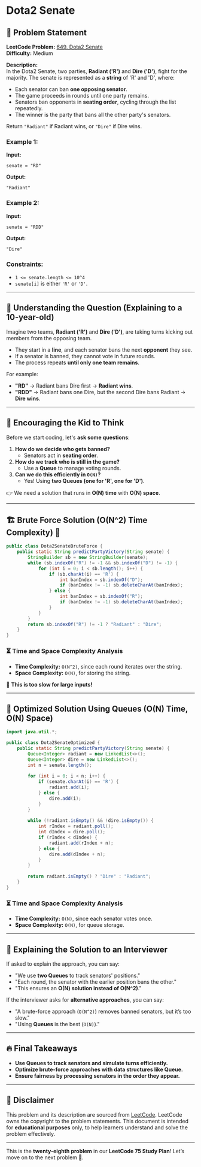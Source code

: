 # Dota2 Senate

## 📌 Problem Statement

**LeetCode Problem:** [649. Dota2 Senate](https://leetcode.com/problems/dota2-senate/)  
**Difficulty:** Medium  

**Description:**  
In the Dota2 Senate, two parties, **Radiant ('R')** and **Dire ('D')**, fight for the majority. The senate is represented as a **string** of 'R' and 'D', where:
- Each senator can ban **one opposing senator**.
- The game proceeds in rounds until one party remains.
- Senators ban opponents in **seating order**, cycling through the list repeatedly.
- The winner is the party that bans all the other party's senators.

Return `"Radiant"` if Radiant wins, or `"Dire"` if Dire wins.

### **Example 1:**
**Input:**  
```
senate = "RD"
```
**Output:**  
```
"Radiant"
```

### **Example 2:**
**Input:**  
```
senate = "RDD"
```
**Output:**  
```
"Dire"
```

### **Constraints:**
- `1 <= senate.length <= 10^4`
- `senate[i]` is either `'R'` or `'D'`.

---

## 📌 Understanding the Question (Explaining to a 10-year-old)

Imagine two teams, **Radiant ('R')** and **Dire ('D')**, are taking turns kicking out members from the opposing team.
- They start in a **line**, and each senator bans the next **opponent** they see.
- If a senator is banned, they cannot vote in future rounds.
- The process repeats **until only one team remains**.

For example:
- **"RD"** → Radiant bans Dire first → **Radiant wins**.
- **"RDD"** → Radiant bans one Dire, but the second Dire bans Radiant → **Dire wins**.

---

## 🧠 Encouraging the Kid to Think

Before we start coding, let's **ask some questions**:
1. **How do we decide who gets banned?**
   - Senators act in **seating order**.
2. **How do we track who is still in the game?**
   - Use a **Queue** to manage voting rounds.
3. **Can we do this efficiently in `O(N)`?**
   - Yes! Using **two Queues (one for 'R', one for 'D')**.

👉 We need a solution that runs in **O(N) time** with **O(N) space**.

---

## 🏗️ Brute Force Solution (O(N^2) Time Complexity) 🚨

```java
public class Dota2SenateBruteForce {
    public static String predictPartyVictory(String senate) {
        StringBuilder sb = new StringBuilder(senate);
        while (sb.indexOf("R") != -1 && sb.indexOf("D") != -1) {
            for (int i = 0; i < sb.length(); i++) {
                if (sb.charAt(i) == 'R') {
                    int banIndex = sb.indexOf("D");
                    if (banIndex != -1) sb.deleteCharAt(banIndex);
                } else {
                    int banIndex = sb.indexOf("R");
                    if (banIndex != -1) sb.deleteCharAt(banIndex);
                }
            }
        }
        return sb.indexOf("R") != -1 ? "Radiant" : "Dire";
    }
}
```

### ⏳ Time and Space Complexity Analysis
- **Time Complexity:** `O(N^2)`, since each round iterates over the string.
- **Space Complexity:** `O(N)`, for storing the string.

🚨 **This is too slow for large inputs!**

---

## 🚀 Optimized Solution Using Queues (O(N) Time, O(N) Space)

```java
import java.util.*;

public class Dota2SenateOptimized {
    public static String predictPartyVictory(String senate) {
        Queue<Integer> radiant = new LinkedList<>();
        Queue<Integer> dire = new LinkedList<>();
        int n = senate.length();
        
        for (int i = 0; i < n; i++) {
            if (senate.charAt(i) == 'R') {
                radiant.add(i);
            } else {
                dire.add(i);
            }
        }
        
        while (!radiant.isEmpty() && !dire.isEmpty()) {
            int rIndex = radiant.poll();
            int dIndex = dire.poll();
            if (rIndex < dIndex) {
                radiant.add(rIndex + n);
            } else {
                dire.add(dIndex + n);
            }
        }
        
        return radiant.isEmpty() ? "Dire" : "Radiant";
    }
}
```

### ⏳ Time and Space Complexity Analysis
- **Time Complexity:** `O(N)`, since each senator votes once.
- **Space Complexity:** `O(N)`, for queue storage.

---

## 📢 Explaining the Solution to an Interviewer
If asked to explain the approach, you can say:
- "We use **two Queues** to track senators' positions."
- "Each round, the senator with the earlier position bans the other."
- "This ensures an **O(N) solution instead of O(N^2)**."

If the interviewer asks for **alternative approaches**, you can say:
- "A brute-force approach (`O(N^2)`) removes banned senators, but it’s too slow."
- "Using **Queues** is the best (`O(N)`)."

---

## 🔥 Final Takeaways
- **Use Queues to track senators and simulate turns efficiently.**
- **Optimize brute-force approaches with data structures like Queue.**
- **Ensure fairness by processing senators in the order they appear.**

---

## 📜 Disclaimer
This problem and its description are sourced from [LeetCode](https://leetcode.com/problems/dota2-senate/). LeetCode owns the copyright to the problem statements. This document is intended for **educational purposes** only, to help learners understand and solve the problem effectively.

---

This is the **twenty-eighth problem** in our **LeetCode 75 Study Plan**! Let’s move on to the next problem 🚀.

